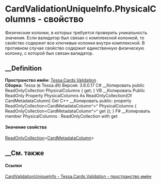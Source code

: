 # CardValidationUniqueInfo.PhysicalColumns - свойство
Физические колонки, в которых требуется проверить уникальность значения. Если
валидатор был связан с комплексной колонкой, то свойство содержит все ключевые
колонки внутри комплексной. В противном случае свойство содержит единственную
физическую колонку, с которой был связан валидатор.
## __Definition
 **Пространство имён:** [Tessa.Cards.Validation](N_Tessa_Cards_Validation.htm)  
 **Сборка:** Tessa (в Tessa.dll) Версия: 3.6.0.17
C# __Копировать
     public ReadOnlyCollection<CardMetadataColumn> PhysicalColumns { get; }
VB __Копировать
     Public ReadOnly Property PhysicalColumns As ReadOnlyCollection(Of CardMetadataColumn)
    	Get
C++ __Копировать
     public:
    property ReadOnlyCollection<CardMetadataColumn^>^ PhysicalColumns {
    	ReadOnlyCollection<CardMetadataColumn^>^ get ();
    }
F# __Копировать
     member PhysicalColumns : ReadOnlyCollection<CardMetadataColumn> with get
#### Значение свойства
[ReadOnlyCollection](https://learn.microsoft.com/dotnet/api/system.collections.objectmodel.readonlycollection-1)<[CardMetadataColumn](T_Tessa_Cards_Metadata_CardMetadataColumn.htm)>
##  __См. также
#### Ссылки
[CardValidationUniqueInfo -
](T_Tessa_Cards_Validation_CardValidationUniqueInfo.htm)
[Tessa.Cards.Validation - пространство имён](N_Tessa_Cards_Validation.htm)
